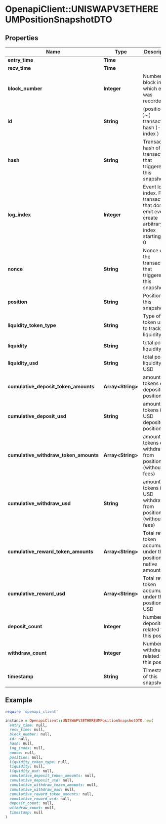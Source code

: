 # OpenapiClient::UNISWAPV3ETHEREUMPositionSnapshotDTO

## Properties

| Name | Type | Description | Notes |
| ---- | ---- | ----------- | ----- |
| **entry_time** | **Time** |  | [optional] |
| **recv_time** | **Time** |  | [optional] |
| **block_number** | **Integer** | Number of block in which entity was recorded. | [optional] |
| **id** | **String** |  (position id )-( transaction hash )-( log index )  | [optional] |
| **hash** | **String** | Transaction hash of the transaction that triggered this snapshot | [optional] |
| **log_index** | **Integer** | Event log index. For transactions that don&#39;t emit event, create arbitrary index starting from 0 | [optional] |
| **nonce** | **String** | Nonce of the transaction that triggered this snapshot | [optional] |
| **position** | **String** | Position of this snapshot | [optional] |
| **liquidity_token_type** | **String** | Type of token used to track liquidity | [optional] |
| **liquidity** | **String** | total position liquidity | [optional] |
| **liquidity_usd** | **String** | total position liquidity in USD | [optional] |
| **cumulative_deposit_token_amounts** | **Array&lt;String&gt;** | amount of tokens ever deposited to position | [optional] |
| **cumulative_deposit_usd** | **String** | amount of tokens in USD deposited to position | [optional] |
| **cumulative_withdraw_token_amounts** | **Array&lt;String&gt;** | amount of tokens ever withdrawn from position (without fees) | [optional] |
| **cumulative_withdraw_usd** | **String** | amount of tokens in USD withdrawn from position (without fees) | [optional] |
| **cumulative_reward_token_amounts** | **Array&lt;String&gt;** | Total reward token accumulated under this position, in native amounts | [optional] |
| **cumulative_reward_usd** | **Array&lt;String&gt;** | Total reward token accumulated under this position, in USD | [optional] |
| **deposit_count** | **Integer** | Number of deposits related to this position | [optional] |
| **withdraw_count** | **Integer** | Number of withdrawals related to this position | [optional] |
| **timestamp** | **String** | Timestamp of this snapshot | [optional] |

## Example

```ruby
require 'openapi_client'

instance = OpenapiClient::UNISWAPV3ETHEREUMPositionSnapshotDTO.new(
  entry_time: null,
  recv_time: null,
  block_number: null,
  id: null,
  hash: null,
  log_index: null,
  nonce: null,
  position: null,
  liquidity_token_type: null,
  liquidity: null,
  liquidity_usd: null,
  cumulative_deposit_token_amounts: null,
  cumulative_deposit_usd: null,
  cumulative_withdraw_token_amounts: null,
  cumulative_withdraw_usd: null,
  cumulative_reward_token_amounts: null,
  cumulative_reward_usd: null,
  deposit_count: null,
  withdraw_count: null,
  timestamp: null
)
```

